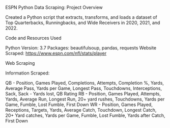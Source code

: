 ESPN Python Data Scraping: Project Overview

Created a Python script that extracts, transforms, and loads a dataset of Top Quarterbacks, Runningbacks, and Wide Receivers in 2020, 2021, and 2022.

Code and Resources Used

Python Version: 3.7
Packages: beautifulsoup, pandas, requests
Website Scraped: https://www.espn.com/nfl/stats/player

Web Scraping

Information Scraped:

QB - Position, Games Played, Completions, Attempts, Completion %, Yards, Average Pass, Yards per Game, Longest Pass, Touchdowns, Interceptions, Sack, Sack - Yards lost, QB Rating
RB - Position, Games Played, Attempts, Yards, Average Run, Longest Run, 20+ yard rushes, Touchdowns, Yards per Game, Fumble, Lost Fumble, First Down
WR - Position, Games Played, Receptions, Targets, Yards, Average Catch, Touchdown, Longest Catch, 20+ Yard catches, Yards per Game, Fumble, Lost Fumble, Yards after Catch, First Down

